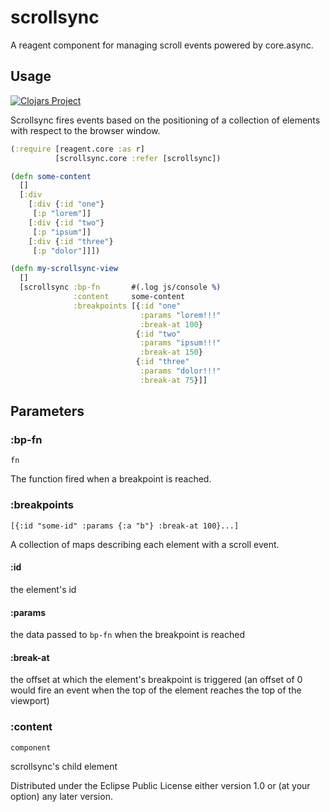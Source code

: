 # scrollsync

A reagent component for managing scroll events powered by core.async.

## Usage

[![Clojars Project](https://img.shields.io/clojars/v/scrollsync.svg)](https://clojars.org/scrollsync)

Scrollsync fires events based on the positioning of a collection of elements with respect to the browser window.

```clojure
(:require [reagent.core :as r]
          [scrollsync.core :refer [scrollsync])

(defn some-content
  []
  [:div
    [:div {:id "one"}
     [:p "lorem"]]
    [:div {:id "two"}
     [:p "ipsum"]]
    [:div {:id "three"}
     [:p "dolor"]]])

(defn my-scrollsync-view
  []
  [scrollsync :bp-fn       #(.log js/console %)
              :content     some-content
              :breakpoints [{:id "one"
                             :params "lorem!!!"
                             :break-at 100}
                            {:id "two"
                             :params "ipsum!!!"
                             :break-at 150}
                            {:id "three"
                             :params "dolor!!!"
                             :break-at 75}]]
```

## Parameters

### :bp-fn

`fn`

The function fired when a breakpoint is reached.

### :breakpoints

`[{:id "some-id" :params {:a "b"} :break-at 100}...]`

A collection of maps describing each element with a scroll event.

#### :id

the element's id

#### :params

the data passed to `bp-fn` when the breakpoint is reached

#### :break-at

the offset at which the element's breakpoint is triggered (an offset of 0 would fire an event when the top of the element reaches the top of the viewport)

### :content
`component`

scrollsync's child element


Distributed under the Eclipse Public License either version 1.0 or (at your option) any later version.

